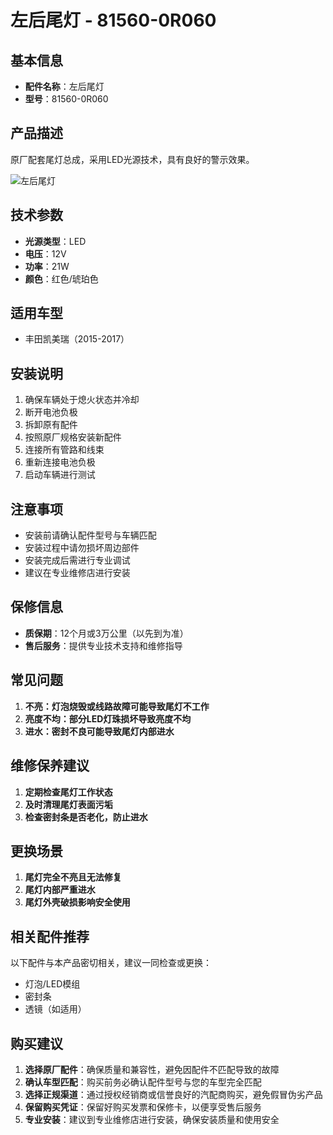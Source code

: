 # 左后尾灯 - 81560-0R060

## 基本信息

- **配件名称**：左后尾灯
- **型号**：81560-0R060

## 产品描述

原厂配套尾灯总成，采用LED光源技术，具有良好的警示效果。


![左后尾灯](/image/car-parts/81560-0R060.jpg)

## 技术参数

- **光源类型**：LED
- **电压**：12V
- **功率**：21W
- **颜色**：红色/琥珀色

## 适用车型

- 丰田凯美瑞（2015-2017）

## 安装说明

1. 确保车辆处于熄火状态并冷却
2. 断开电池负极
3. 拆卸原有配件
4. 按照原厂规格安装新配件
5. 连接所有管路和线束
6. 重新连接电池负极
7. 启动车辆进行测试

## 注意事项

- 安装前请确认配件型号与车辆匹配
- 安装过程中请勿损坏周边部件
- 安装完成后需进行专业调试
- 建议在专业维修店进行安装

## 保修信息

- **质保期**：12个月或3万公里（以先到为准）
- **售后服务**：提供专业技术支持和维修指导

## 常见问题

1. **不亮：灯泡烧毁或线路故障可能导致尾灯不工作**
2. **亮度不均：部分LED灯珠损坏导致亮度不均**
3. **进水：密封不良可能导致尾灯内部进水**

## 维修保养建议

1. **定期检查尾灯工作状态**
2. **及时清理尾灯表面污垢**
3. **检查密封条是否老化，防止进水**

## 更换场景

1. **尾灯完全不亮且无法修复**
2. **尾灯内部严重进水**
3. **尾灯外壳破损影响安全使用**

## 相关配件推荐

以下配件与本产品密切相关，建议一同检查或更换：

- 灯泡/LED模组
- 密封条
- 透镜（如适用）

## 购买建议

1. **选择原厂配件**：确保质量和兼容性，避免因配件不匹配导致的故障
2. **确认车型匹配**：购买前务必确认配件型号与您的车型完全匹配
3. **选择正规渠道**：通过授权经销商或信誉良好的汽配商购买，避免假冒伪劣产品
4. **保留购买凭证**：保留好购买发票和保修卡，以便享受售后服务
5. **专业安装**：建议到专业维修店进行安装，确保安装质量和使用安全

